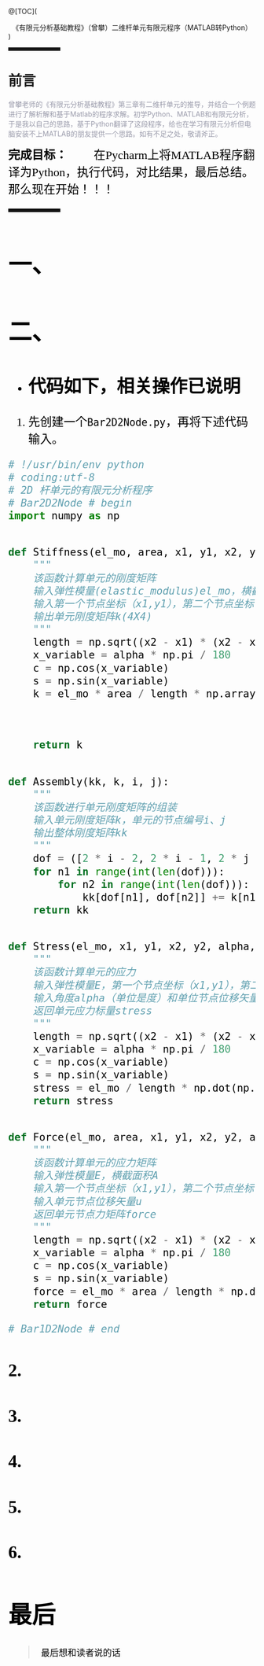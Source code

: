 @[TOC](<center>《有限元分析基础教程》（曾攀）二维杆单元有限元程序（MATLAB转Python）</center>)
<hr style=" border:solid; width:100px; height:1px;" color=#000000 size=1">

# 前言

<font color=#999AAA >曾攀老师的《有限元分析基础教程》第三章有二维杆单元的推导，并结合一个例题进行了解析解和基于Matlab的程序求解。初学Python、MATLAB和有限元分析，于是我以自己的思路，基于Python翻译了这段程序，给也在学习有限元分析但电脑安装不上MATLAB的朋友提供一个思路。如有不足之处，敬请斧正。</font>

<font face = '宋体' color = black size = 5>**完成目标：**
&emsp;&emsp;在Pycharm上将MATLAB程序翻译为Python，执行代码，对比结果，最后总结。
		那么现在开始！！！

<hr style=" border:solid; width:100px; height:1px;" color=#000000 size=1">

# 一、
<font face = '宋体' color = black size = 5>

# 二、
- ## 代码如下，相关操作已说明

1. 先创建一个`Bar2D2Node.py`，再将下述代码输入。

```python
# !/usr/bin/env python 
# coding:utf-8
# 2D 杆单元的有限元分析程序
# Bar2D2Node # begin
import numpy as np


def Stiffness(el_mo, area, x1, y1, x2, y2, alpha):
    """
    该函数计算单元的刚度矩阵
    输入弹性模量(elastic_modulus)el_mo，横截面积area
    输入第一个节点坐标（x1,y1），第二个节点坐标（x2,y2），角度alpha（单位是度）
    输出单元刚度矩阵k(4X4)
    """
    length = np.sqrt((x2 - x1) * (x2 - x1) + (y2 - y1) * (y2 - y1))
    x_variable = alpha * np.pi / 180
    c = np.cos(x_variable)
    s = np.sin(x_variable)
    k = el_mo * area / length * np.array([[c * c, c * s, -c * c, -c * s],
                                          [c * s, s * s, -c * s, -s * s],
                                          [-c * c, -c * s, c * c, c * s],
                                          [-c * s, -s * s, c * s, s * s]])
    return k


def Assembly(kk, k, i, j):
    """
    该函数进行单元刚度矩阵的组装
    输入单元刚度矩阵k，单元的节点编号i、j
    输出整体刚度矩阵kk
    """
    dof = ([2 * i - 2, 2 * i - 1, 2 * j - 2, 2 * j - 1])
    for n1 in range(int(len(dof))):
        for n2 in range(int(len(dof))):
            kk[dof[n1], dof[n2]] += k[n1, n2]
    return kk


def Stress(el_mo, x1, y1, x2, y2, alpha, u):
    """
    该函数计算单元的应力
    输入弹性模量E，第一个节点坐标（x1,y1），第二个节点坐标（x2,y2）
    输入角度alpha（单位是度）和单位节点位移矢量u
    返回单元应力标量stress
    """
    length = np.sqrt((x2 - x1) * (x2 - x1) + (y2 - y1) * (y2 - y1))
    x_variable = alpha * np.pi / 180
    c = np.cos(x_variable)
    s = np.sin(x_variable)
    stress = el_mo / length * np.dot(np.array([-c, -s, c, s]), u)
    return stress


def Force(el_mo, area, x1, y1, x2, y2, alpha, u):
    """
    该函数计算单元的应力矩阵
    输入弹性模量E，横截面积A
    输入第一个节点坐标（x1,y1），第二个节点坐标（x2,y2），角度alpha（单位是度）
    输入单元节点位移矢量u
    返回单元节点力矩阵force
    """
    length = np.sqrt((x2 - x1) * (x2 - x1) + (y2 - y1) * (y2 - y1))
    x_variable = alpha * np.pi / 180
    c = np.cos(x_variable)
    s = np.sin(x_variable)
    force = el_mo * area / length * np.dot(np.array([-c, -s, c, s]), u)
    return force

# Bar1D2Node # end

```



## 2.

## 3.

## 4.

## 5.

## 6.

# 最后
><font face="宋体"  color = black size = 4>最后想和读者说的话